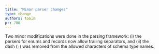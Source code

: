 ```yaml
---
title: "Minor parser changes"
type: change
authors: tobim
pr: 706
---
```


Two minor modifications were done in the parsing framework: (i) the parsers for
enums and records now allow trailing separators, and (ii) the dash (`-`) was
removed from the allowed characters of schema type names.
